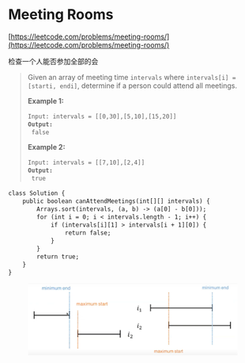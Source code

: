 # Meeting Rooms

[https://leetcode.com/problems/meeting-rooms/](https://leetcode.com/problems/meeting-rooms/)

检查一个人能否参加全部的会

> Given an array of meeting time `intervals` where `intervals[i] = [starti, endi]`, determine if a person could attend all meetings.
>
> &#x20;
>
> **Example 1:**
>
> <pre><code>Input: intervals = [[0,30],[5,10],[15,20]]
> <strong>Output:
> </strong> false</code></pre>
>
> **Example 2:**
>
> <pre><code>Input: intervals = [[7,10],[2,4]]
> <strong>Output:
> </strong> true</code></pre>

```
class Solution {
    public boolean canAttendMeetings(int[][] intervals) {
        Arrays.sort(intervals, (a, b) -> (a[0] - b[0]));
        for (int i = 0; i < intervals.length - 1; i++) {
            if (intervals[i][1] > intervals[i + 1][0]) {
                return false;
            }
        }
        return true;
    }
}
```

<figure><img src="../.gitbook/assets/image (2).png" alt=""><figcaption></figcaption></figure>
